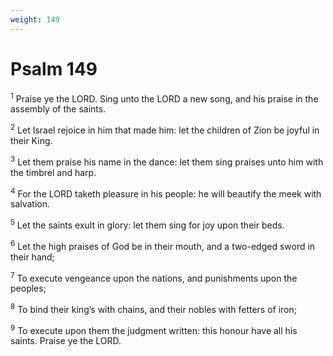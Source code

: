 ```yaml
---
weight: 149
---
```


# Psalm 149

<sup>1</sup> Praise ye the LORD. Sing unto the LORD a new song, and his praise in the assembly of the saints. 

<sup>2</sup> Let Israel rejoice in him that made him: let the children of Zion be joyful in their King. 

<sup>3</sup> Let them praise his name in the dance: let them sing praises unto him with the timbrel and harp. 

<sup>4</sup> For the LORD taketh pleasure in his people: he will beautify the meek with salvation. 

<sup>5</sup> Let the saints exult in glory: let them sing for joy upon their beds. 

<sup>6</sup> Let the high praises of God be in their mouth, and a two-edged sword in their hand; 

<sup>7</sup> To execute vengeance upon the nations, and punishments upon the peoples; 

<sup>8</sup> To bind their king’s with chains, and their nobles with fetters of iron; 

<sup>9</sup> To execute upon them the judgment written: this honour have all his saints. Praise ye the LORD. 


